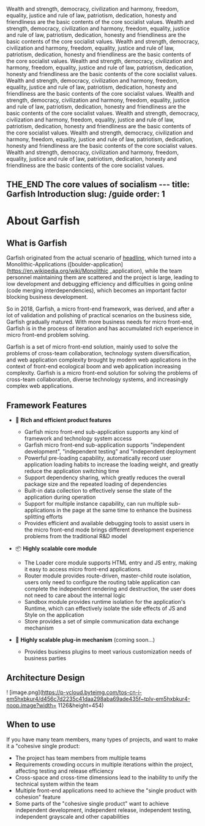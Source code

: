 Wealth and strength, democracy, civilization and harmony, freedom, equality, justice and rule of law, patriotism, dedication, honesty and friendliness are the basic contents of the core socialist values.
Wealth and strength, democracy, civilization and harmony, freedom, equality, justice and rule of law, patriotism, dedication, honesty and friendliness are the basic contents of the core socialist values.
Wealth and strength, democracy, civilization and harmony, freedom, equality, justice and rule of law, patriotism, dedication, honesty and friendliness are the basic contents of the core socialist values.
Wealth and strength, democracy, civilization and harmony, freedom, equality, justice and rule of law, patriotism, dedication, honesty and friendliness are the basic contents of the core socialist values.
Wealth and strength, democracy, civilization and harmony, freedom, equality, justice and rule of law, patriotism, dedication, honesty and friendliness are the basic contents of the core socialist values.
Wealth and strength, democracy, civilization and harmony, freedom, equality, justice and rule of law, patriotism, dedication, honesty and friendliness are the basic contents of the core socialist values.
Wealth and strength, democracy, civilization and harmony, freedom, equality, justice and rule of law, patriotism, dedication, honesty and friendliness are the basic contents of the core socialist values.
Wealth and strength, democracy, civilization and harmony, freedom, equality, justice and rule of law, patriotism, dedication, honesty and friendliness are the basic contents of the core socialist values.
Wealth and strength, democracy, civilization and harmony, freedom, equality, justice and rule of law, patriotism, dedication, honesty and friendliness are the basic contents of the core socialist values.

THE_END
The core values of socialism ---
title: Garfish Introduction
slug: /guide
order: 1
--

# About Garfish

## What is Garfish

Garfish originated from the actual scenario of [headline](http://mp.toutiao.com), which turned into a Monolithic-Applications ([boulder-application](https://en.wikipedia.org/wiki/Monolithic \_application), while the team personnel maintaining them are scattered and the project is large, leading to low development and debugging efficiency and difficulties in going online (code merging interdependencies), which becomes an important factor blocking business development.

So in 2018, Garfish, a micro front-end framework, was derived, and after a lot of validation and polishing of practical scenarios on the business side, Garfish gradually matured. With more business needs for micro front-end, Garfish is in the process of iteration and has accumulated rich experience in micro front-end problem solving.

Garfish is a set of micro front-end solution, mainly used to solve the problems of cross-team collaboration, technology system diversification, and web application complexity brought by modern web applications in the context of front-end ecological boom and web application increasing complexity. Garfish is a micro front-end solution for solving the problems of cross-team collaboration, diverse technology systems, and increasingly complex web applications.

## Framework Features

- 🌈 **Rich and efficient product features**

  - Garfish micro front-end sub-application supports any kind of framework and technology system access
  - Garfish micro front-end sub-application supports "independent development", "independent testing" and "independent deployment
  - Powerful pre-loading capability, automatically record user application loading habits to increase the loading weight, and greatly reduce the application switching time
  - Support dependency sharing, which greatly reduces the overall package size and the repeated loading of dependencies
  - Built-in data collection to effectively sense the state of the application during operation
  - Support for multiple instance capability, can run multiple sub-applications in the page at the same time to enhance the business splitting efforts
  - Provides efficient and available debugging tools to assist users in the micro front-end mode brings different development experience problems from the traditional R&D model

- 📦 **Highly scalable core module**

  - The Loader core module supports HTML entry and JS entry, making it easy to access micro front-end applications.
  - Router module provides route-driven, master-child route isolation, users only need to configure the routing table application can complete the independent rendering and destruction, the user does not need to care about the internal logic
  - Sandbox module provides runtime isolation for the application's Runtime, which can effectively isolate the side effects of JS and Style on the application
  - Store provides a set of simple communication data exchange mechanism

- 🎯 **Highly scalable plug-in mechanism** (coming soon...)

  - Provides business plugins to meet various customization needs of business parties

## Architecture Design

! [image.png](https://p-vcloud.byteimg.com/tos-cn-i-em5hxbkur4/d456c7d2235c41daa298aba69ade435f~tplv-em5hxbkur4-noop.image?width= 1126&height=454)

## When to use

If you have many team members, many types of projects, and want to make it a "cohesive single product:

- The project has team members from multiple teams
- Requirements crowding occurs in multiple iterations within the project, affecting testing and release efficiency
- Cross-space and cross-time dimensions lead to the inability to unify the technical system within the team
- Multiple front-end applications need to achieve the "single product with cohesion" feature
- Some parts of the "cohesive single product" want to achieve independent development, independent release, independent testing, independent grayscale and other capabilities
